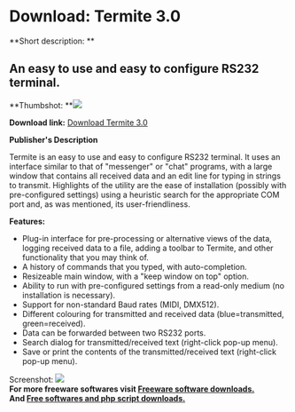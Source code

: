 # Download: Termite 3.0

**Short description: **

## An easy to use and easy to configure RS232 terminal.

  
**Thumbshot: **![](http://www.freewarefiles.com/screenshot/termite25_md.jpg)   
  
**Download link:** [Download Termite 3.0](http://freesoftwares.boysofts.com/Termite_program_61676.html)  
  

**Publisher's Description**  
  

Termite is an easy to use and easy to configure RS232 terminal. It uses an
interface similar to that of "messenger" or "chat" programs, with a large
window that contains all received data and an edit line for typing in strings
to transmit. Highlights of the utility are the ease of installation (possibly
with pre-configured settings) using a heuristic search for the appropriate COM
port and, as was mentioned, its user-friendliness.

**Features:**

  * Plug-in interface for pre-processing or alternative views of the data, logging received data to a file, adding a toolbar to Termite, and other functionality that you may think of. 
  * A history of commands that you typed, with auto-completion. 
  * Resizeable main window, with a "keep window on top" option. 
  * Ability to run with pre-configured settings from a read-only medium (no installation is necessary). 
  * Support for non-standard Baud rates (MIDI, DMX512). 
  * Different colouring for transmitted and received data (blue=transmitted, green=received). 
  * Data can be forwarded between two RS232 ports. 
  * Search dialog for transmitted/received text (right-click pop-up menu). 
  * Save or print the contents of the transmitted/received text (right-click pop-up menu). 

  
  
Screenshot: ![](http://www.freewarefiles.com/screenshot/termite25.jpg)  
**For more freeware softwares visit [Freeware software downloads.](http://freesoftwares.boysofts.com/)**   
**And [Free softwares and php script downloads.](http://www.boysofts.com/)**

